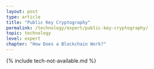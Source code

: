 ```yaml
---
layout: post
type: article
title: "Public Key Cryptography"
permalink: /technology/expert/public-key-cryptography/
topic: technology
level: expert
chapter: "How Does a Blockchain Work?"
---
```


{% include tech-not-available.md %}

